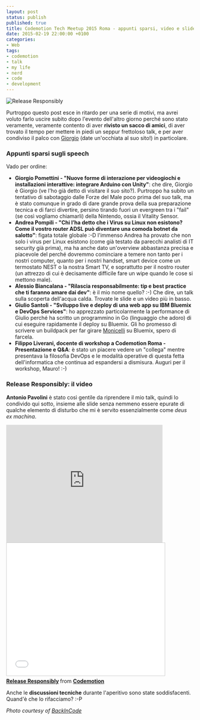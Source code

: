 ```yaml
---
layout: post
status: publish
published: true
title: Codemotion Tech Meetup 2015 Roma - appunti sparsi, video e slide
date: 2015-02-19 22:00:00 +0100
categories:
- Web
tags:
- codemotion
- talk
- my life
- nerd
- code
- development
---
```


![Release Responsibly](http://i61.tinypic.com/nl4qv6.jpg)

Purtroppo questo post esce in ritardo per una serie di motivi, ma avrei voluto farlo uscire subito dopo l'evento dell'altro giorno perché sono stato veramente, veramente contento di aver **rivisto un sacco di amici**, di aver trovato il tempo per mettere in piedi un seppur frettoloso talk, e per aver condiviso il palco con [Giorgio](http://www.giorgiopomettini.eu/) (date un'occhiata al suo sito!) in particolare.

### Appunti sparsi sugli speech
Vado per ordine:

- **Giorgio Pomettini - "Nuove forme di interazione per videogiochi e installazioni interattive: integrare Arduino con Unity"**: che dire, Giorgio è Giorgio (ve l'ho già detto di visitare il suo sito?). Purtroppo ha subito un tentativo di sabotaggio dalle Forze del Male poco prima del suo talk, ma è stato comunque in grado di dare grande prova della sua preparazione tecnica e di farci divertire, persino tirando fuori un evergreen tra i "fail" (se così vogliamo chiamarli) della Nintendo, ossia il Vitality Sensor.
- **Andrea Pompili - "Chi l’ha detto che i Virus su Linux non esistono? Come il vostro router ADSL può diventare una comoda botnet da salotto"**: figata totale globale :-D l'immenso Andrea ha provato che non solo i virus per Linux esistono (come già testato da parecchi analisti di IT security già prima), ma ha anche dato un'overview abbastanza precisa e piacevole del perché dovremmo cominciare a temere non tanto per i nostri computer, quanto per i nostri handset, smart device come un termostato NEST o la nostra Smart TV, e soprattutto per il nostro router (un attrezzo di cui è decisamente difficile fare un wipe quando le cose si mettono male).
- **Alessio Biancalana - "Rilascia responsabilmente: tip e best practice che ti faranno amare dai dev"**: è il mio nome quello? :-) Che dire, un talk sulla scoperta dell'acqua calda. Trovate le slide e un video più in basso.
- **Giulio Santoli - "Sviluppo live e deploy di una web app su IBM Bluemix e DevOps Services"**: ho apprezzato particolarmente la performance di Giulio perché ha scritto un programmino in Go (linguaggio che adoro) di cui eseguire rapidamente il deploy su Bluemix. Gli ho promesso di scrivere un buildpack per far girare [Monicelli](https://github.com/esseks/monicelli) su Bluemix, spero di farcela.
- **Filippo Liverani, docente di workshop a Codemotion Roma - Presentazione e Q&A**: è stato un piacere vedere un "collega" mentre presentava la filosofia DevOps e le modalità operative di questa fetta dell'informatica che continua ad espandersi a dismisura. Auguri per il workshop, Mauro! :-)

### Release Responsibly: il video
**Antonio Pavolini** è stato così gentile da riprendere il mio talk, quindi lo condivido qui sotto, insieme alle slide senza nemmeno essere epurate di qualche elemento di disturbo che mi è servito essenzialmente come *deus ex machina*.

<iframe width="420" height="315" src="https://www.youtube.com/embed/1tKVpEnRlqA" frameborder="0" allowfullscreen></iframe>

<iframe src="//www.slideshare.net/slideshow/embed_code/44870383" width="425" height="355" frameborder="0" marginwidth="0" marginheight="0" scrolling="no" style="border:1px solid #CCC; border-width:1px; margin-bottom:5px; max-width: 100%;" allowfullscreen> </iframe> <div style="margin-bottom:5px"> <strong> <a href="//www.slideshare.net/Codemotion/release-responsibly" title="Release Responsibly" target="_blank">Release Responsibly</a> </strong> from <strong><a href="//www.slideshare.net/Codemotion" target="_blank">Codemotion</a></strong></div>

Anche le **discussioni tecniche** durante l'aperitivo sono state soddisfacenti. Quand'è che lo rifacciamo? :-P

*Photo courtesy of [BackInCode](https://twitter.com/BackInCode)*
